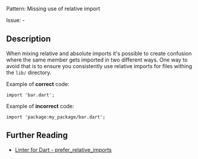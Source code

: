 Pattern: Missing use of relative import

Issue: -

## Description

When mixing relative and absolute imports it's possible to create confusion
where the same member gets imported in two different ways. One way to avoid
that is to ensure you consistently use relative imports for files withing the
`lib/` directory.

Example of **correct** code:

```
import 'bar.dart';
```

Example of **incorrect** code:

```
import 'package:my_package/bar.dart';
```

## Further Reading

* [Linter for Dart - prefer_relative_imports](https://dart-lang.github.io/linter/lints/prefer_relative_imports.html)